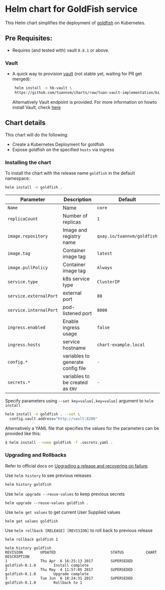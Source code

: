 # Helm chart for GoldFish service

This Helm chart simplifies the deployment of [goldfish](https://github.com/Caiyeon/goldfish) on Kubernetes.

## Pre Requisites:

* Requires (and tested with) vault `0.8.1` or above.

### Vault

* A quick way to provision [vault](https://github.com/tuannvm/charts/tree/tuan-vault-implementation/incubator/vault) (not stable yet, waiting for PR get merged):

    ```bash
     helm install -n hb-vault \
     https://github.com/tuannvm/charts/raw/tuan-vault-implementation/binary/vault-0.1.0.tgz
    ```

    Alternatively Vault endpoint is provided. For more information on howto install Vault, check [here](https://www.vaultproject.io/docs/install/index.html)

## Chart details

This chart will do the following:

* Create a Kubernetes Deployment for goldfish
* Expose goldfish on the specified `hosts` via ingress

### Installing the chart

To install the chart with the release name `goldfish` in the default namespace:

```bash
helm install -n goldfish .
```

|       Parameter        |            Description            |          Default           |
| ---------------------- | --------------------------------- | -------------------------- |
| `Name`                 | Name                              | `core`                     |
| `replicaCount`         | Number of replicas                | `1`                        |
| `image.repository`     | Image and registry name           | `quay.io/tuannvm/goldfish` |
| `image.tag`            | Container image tag               | `latest`                   |
| `image.pullPolicy`     | Container image tag               | `Always`                   |
| `service.type`         | k8s service type                  | `ClusterIP`                |
| `service.externalPort` | external port                     | `80`                       |
| `service.internalPort` | pod-listened port                 | `8000`                     |
| `ingress.enabled`      | Enable ingress usage              | `false`                    |
| `ingress.hosts`        | service hostname                  | `chart-example.local`      |
| `config.*`             | variables to generate config file | `-`                        |
| `secrets.*`            | variables to be created as `ENV`  | `-`                        |

Specify parameters using `--set key=value[,key=value]` argument to `helm install`

```bash
helm install -n goldfish . --set \
  config.vault.address="http://vault:8200"
```

Alternatively a YAML file that specifies the values for the parameters can be provided like this:

```bash
$ helm install --name goldfish -f .secrets.yaml .
```

### Upgrading and Rollbacks

Refer to official docs on [Upgrading a release and recovering on failure](https://github.com/kubernetes/helm/blob/master/docs/using_helm.md#helm-upgrade-and-helm-rollback-upgrading-a-release-and-recovering-on-failure).

Use `helm history` to see previous releases
```bash
helm history goldfish
```

Use `helm upgrade --reuse-values` to keep previous secrets
```
helm upgrade --reuse-values goldfish .
```

Use `helm get values` to get current User Supplied values
```
helm get values goldfish
```

Use `helm rollback [RELEASE] [REVISION]` to roll back to previous release
```
helm rollback goldfish 1

helm history goldfish
REVISION        UPDATED                         STATUS          CHART                   DESCRIPTION
1               Thu Apr  6 16:25:13 2017        SUPERSEDED      goldfish-0.1.0        Install complete
2               Thu May  4 11:57:05 2017        SUPERSEDED      goldfish-0.1.0        Upgrade complete
3               Tue Jun  6 18:24:31 2017        SUPERSEDED      goldfish-0.1.0        Rollback to 1
```
